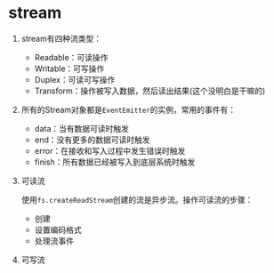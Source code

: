 # stream

1. stream有四种流类型：

    - Readable：可读操作
    - Writable：可写操作
    - Duplex：可读可写操作
    - Transform：操作被写入数据，然后读出结果(这个没明白是干嘛的)

2. 所有的Stream对象都是`EventEmitter`的实例，常用的事件有：

    - data：当有数据可读时触发
    - end：没有更多的数据可读时触发
    - error：在接收和写入过程中发生错误时触发
    - finish：所有数据已经被写入到底层系统时触发

3. 可读流

    使用`fs.createReadStream`创建的流是异步流。操作可读流的步骤：

    - 创建
    - 设置编码格式
    - 处理流事件

4. 可写流